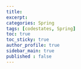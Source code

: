 ```yaml
---
title: 
excerpt: 
categories: Spring
tags: [codestates, Spring]
toc: true
toc_sticky: true
author_profile: true
sidebar_main: true
published : false
---
```

<div style = "text-align : center"> </div><br>
